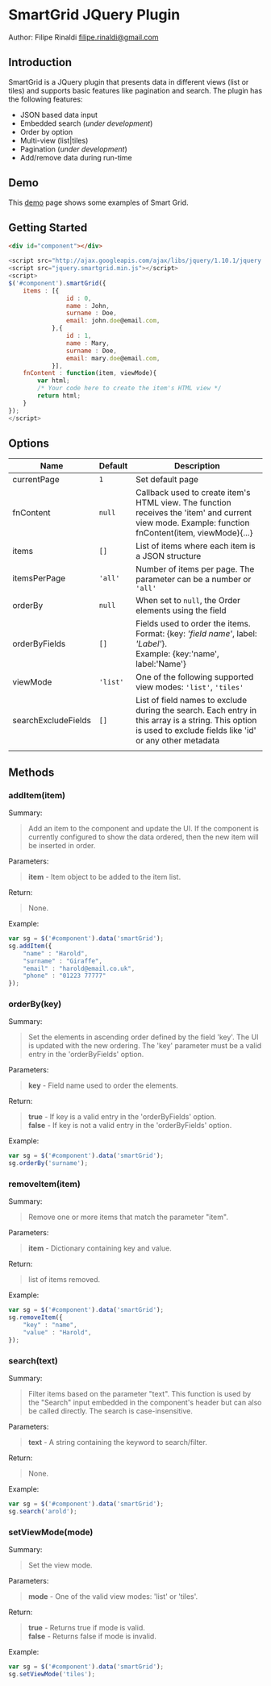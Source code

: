 
SmartGrid JQuery Plugin
========================

Author: Filipe Rinaldi
        filipe.rinaldi@gmail.com

Introduction
------------

SmartGrid is a JQuery plugin that presents data in different views (list or tiles) and supports basic features like pagination and search. The plugin has the following features:

- JSON based data input
- Embedded search (_under development_)
- Order by option
- Multi-view (list|tiles)
- Pagination (_under development_)
- Add/remove data during run-time

Demo
----

This [demo][1] page shows some examples of Smart Grid.

Getting Started
---------------

```html
<div id="component"></div>
```
```javascript
<script src="http://ajax.googleapis.com/ajax/libs/jquery/1.10.1/jquery.min.js"></script>
<script src="jquery.smartgrid.min.js"></script>
<script>
$('#component').smartGrid({
    items : [{
                id : 0,
                name : John,
                surname : Doe,
                email: john.doe@email.com,
            },{
                id : 1,
                name : Mary,
                surname : Doe,
                email: mary.doe@email.com,
            }],
    fnContent : function(item, viewMode){
        var html;
        /* Your code here to create the item's HTML view */
        return html;
    }
});
</script>
```

Options
-------

| Name | Default | Description |
|--------|---------|-------------|
|currentPage|`1`| Set default page|
|fnContent|`null`|Callback used to create item's HTML view. The function receives the 'item' and current view mode. Example: function fnContent(item, viewMode){...} |
|items|`[]`|List of items where each item is a JSON structure |
|itemsPerPage|`'all'`| Number of items per page. The parameter can be a number or `'all'`|
|orderBy|`null`| When set to `null`, the Order elements using the field |
|orderByFields|`[]`| Fields used to order the items. Format: {key: *'field name'*, label: *'Label'*}.<br>Example: {key:'name', label:'Name'}|
|viewMode|`'list'`| One of the following supported view modes: `'list'`, `'tiles'`|
|searchExcludeFields|`[]`| List of field names to exclude during the search. Each entry in this array is a string. This option is used to exclude fields like 'id' or any other metadata|
||||

Methods
-------

### addItem(item)
Summary:
> Add an item to the component and update the UI. If the component is currently configured to show the data ordered, then the new item will be inserted in order.

Parameters:
> **item** - Item object to be added to the item list.

Return:
> None.

Example:

```javascript
var sg = $('#component').data('smartGrid'); 
sg.addItem({
    "name" : "Harold",
	"surname" : "Giraffe",
	"email" : "harold@email.co.uk",
	"phone" : "01223 77777"
});
```

### orderBy(key)
Summary:
> Set the elements in ascending order defined by the field 'key'. The UI is updated with the new ordering. The 'key' parameter must be a valid entry in the 'orderByFields' option.

Parameters:
> **key** - Field name used to order the elements.

Return:
> **true** - If key is a valid entry in the 'orderByFields' option.<br>
> **false** - If key is not a valid entry in the 'orderByFields' option.

Example:
```javascript
var sg = $('#component').data('smartGrid');
sg.orderBy('surname');
```

### removeItem(item)
Summary:
> Remove one or more items that match the parameter "item".

Parameters:
> **item** - Dictionary containing key and value.

Return:
> list of items removed.

Example:
```javascript
var sg = $('#component').data('smartGrid'); 
sg.removeItem({
    "key" : "name",
	"value" : "Harold",
});
```

### search(text)
Summary:
> Filter items based on the parameter "text". This function is used by the "Search" input embedded in the component's header but can also be called directly. The search is case-insensitive.

Parameters:
> **text** - A string containing the keyword to search/filter.

Return:
> None.

Example:
```javascript
var sg = $('#component').data('smartGrid');
sg.search('arold');
```

### setViewMode(mode)
Summary:
> Set the view mode.

Parameters:
> **mode** - One of the valid view modes: 'list' or 'tiles'.

Return:
> **true** - Returns true if mode is valid.<br>
> **false** - Returns false if mode is invalid.

Example:
```javascript
var sg = $('#component').data('smartGrid'); 
sg.setViewMode('tiles');
```

  [1]: http://filiperinaldi.github.io/SmartGrid